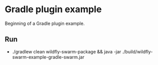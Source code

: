# Gradle plugin example

Beginning of a Gradle plugin example.


## Run

* ./gradlew clean wildfly-swarm-package && java -jar ./build/wildfly-swarm-example-gradle-swarm.jar
